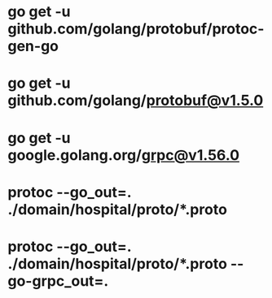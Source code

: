 <!-- Package List -->
# go get -u github.com/golang/protobuf/protoc-gen-go
# go get -u github.com/golang/protobuf@v1.5.0
# go get -u google.golang.org/grpc@v1.56.0

<!-- Command -->
<!-- ! Generate Proto -->
# protoc --go_out=. ./domain/hospital/proto/*.proto
<!-- ! Generate Proto GRPC -->
# protoc --go_out=. ./domain/hospital/proto/*.proto --go-grpc_out=.